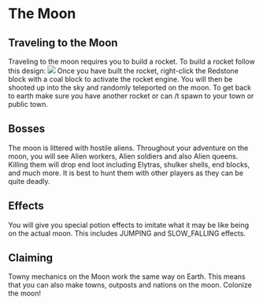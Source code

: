 # The Moon

## Traveling to the Moon
Traveling to the moon requires you to build a rocket. To build a rocket follow this design:
![](https://www.spigotmc.org/attachments/multiblock_rocket-png.397246/?__cf_chl_jschl_tk__=7c86953835ca11d377595dea050441b54f3abe69-1588461847-0-AWXC0lJHW_Lbt9bOs1ieJReR2kKB3BgqPzzwWGUkrFY_ERHZJ-f7cWMbOFsagjR-Mhc3S0drwXWkcupNYzezNYM7Za9wV8weewZbR3GhQheKVCs8UOI58YsU7EisvpUdWJ58LQ75ZuDneeibABfbzbeCRxubPdem2cjV4ejYbV8hRFdA-S01XCZDX0806v3_KWuEH8WpE4YbrLUMw5mIOZNYqq2mdPUojnOSXiy8GkjPfqUpES-36wGM5OoI1mT2OdcE3G7iPX9rupn2Vj_jiumstppac7J7TQTYmOBeN9-THWaSPvppqdnflmLrb6dL_AQ68k0vpHQwgKU5nfQt5tA)
Once you have built the rocket, right-click the Redstone block with a coal block to activate the rocket engine. You will then be shooted up into the sky and randomly teleported on the moon. To get back to earth make sure you have another rocket or can /t spawn to your town or public town. 


## Bosses
The moon is littered with hostile aliens. Throughout your adventure on the moon, you will see Alien workers, Alien soldiers and also Alien queens. Killing them will drop end loot including Elytras, shulker shells, end blocks, and much more. It is best to hunt them with other players as they can be quite deadly. 

## Effects
You will give you special potion effects to imitate what it may be like being on the actual moon. This includes JUMPING and SLOW_FALLING effects.

## Claiming
Towny mechanics on the Moon work the same way on Earth. This means that you can also make towns, outposts and nations on the moon. Colonize the moon! 